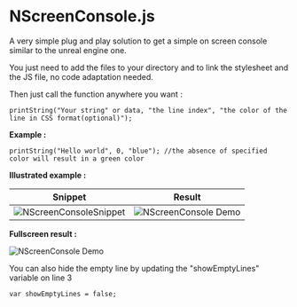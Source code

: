 # NScreenConsole.js

<p>A very simple plug and play solution to get a simple on screen console similar to the unreal engine one.</p>

<p>You just need to add the files to your directory and to link the stylesheet and the JS file, no code adaptation needed.</p> 

<p>Then just call the function anywhere you want :</p>

```JS
printString("Your string" or data, "the line index", "the color of the line in CSS format(optional)");
```

**<p>Example : </p>**

```JS
printString("Hello world", 0, "blue"); //the absence of specified color will result in a green color
```

**<p>Illustrated example : </p>**

|Snippet|Result|
|:-:|:-:|
|![NScreenConsoleSnippet](https://user-images.githubusercontent.com/57896051/161060404-1807c529-27bf-414d-8948-8a72e70ca1fa.png)|![NScreenConsole Demo](https://user-images.githubusercontent.com/57896051/161060419-cc3f0107-ed48-4336-adaa-106c84c327cc.gif)|

**<p>Fullscreen result : </p>**

![NScreenConsole Demo](https://user-images.githubusercontent.com/57896051/161062038-bf775ea3-e3a4-4cbb-9c22-d9f0a60d75d3.png)

<p>You can also hide the empty line by updating the "showEmptyLines" variable on line 3</p>

```JS
var showEmptyLines = false;
```
